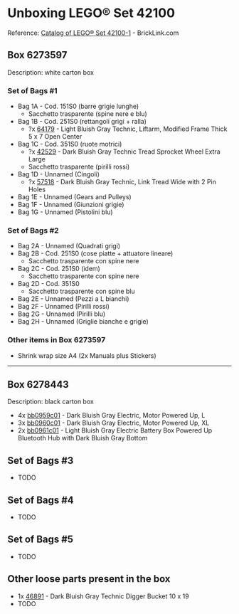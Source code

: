 # Unboxing LEGO&reg; Set 42100

Reference: [Catalog of LEGO&reg; Set 42100-1](https://www.bricklink.com/catalogItemInv.asp?S=42100-1) - BrickLink.com

<!-- (2022-02-16 22:00 CET) -->

## Box 6273597

Description: white carton box

### Set of Bags #1

* Bag 1A - Cod. 151S0 (barre grigie lunghe)
  - Sacchetto trasparente (spine nere e blu)
* Bag 1B - Cod. 251S0 (rettangoli grigi + ralla)
  - ?x [64179](https://www.bricklink.com/v2/catalog/catalogitem.page?P=64179&idColor=86) - Light Bluish Gray Technic, Liftarm, Modified Frame Thick 5 x 7 Open Center
* Bag 1C - Cod. 351S0 (ruote motrici)
  - ?x [42529](https://www.bricklink.com/v2/catalog/catalogitem.page?P=42529&idColor=85) - Dark Bluish Gray Technic Tread Sprocket Wheel Extra Large
  - Sacchetto trasparente (pirilli rossi)
* Bag 1D - Unnamed (Cingoli)
  - ?x [57518](https://www.bricklink.com/v2/catalog/catalogitem.page?P=57518&idColor=85) - Dark Bluish Gray Technic, Link Tread Wide with 2 Pin Holes
* Bag 1E - Unnamed (Gears and Pulleys)
* Bag 1F - Unnamed (Giunzioni grigie)
* Bag 1G - Unnamed (Pistolini blu)

### Set of Bags #2

* Bag 2A - Unnamed (Quadrati grigi)
* Bag 2B - Cod. 251S0 (cose piatte + attuatore lineare)
  - Sacchetto trasparente con spine nere
* Bag 2C - Cod. 251S0 (idem)
  - Sacchetto trasparente con spine nere
* Bag 2D - Cod. 351S0
  - Sacchetto trasparente con spine blu
* Bag 2E - Unnamed (Pezzi a L bianchi)
* Bag 2F - Unnamed (Pirilli rossi)
* Bag 2G - Unnamed (Pirilli blu)
* Bag 2H - Unnamed (Griglie bianche e grigie)

### Other items in Box 6273597

* Shrink wrap size A4 (2x Manuals plus Stickers)

--------------

## Box 6278443

Description: black carton box
  
* 4x [bb0959c01](https://www.bricklink.com/v2/catalog/catalogitem.page?P=bb0959c01&idColor=85) - Dark Bluish Gray Electric, Motor Powered Up, L
* 3x [bb0960c01](https://www.bricklink.com/v2/catalog/catalogitem.page?P=bb0960c01&idColor=85) - Dark Bluish Gray Electric, Motor Powered Up, XL
* 2x [bb0961c01](https://www.bricklink.com/v2/catalog/catalogitem.page?P=bb0961c01&idColor=86) - Light Bluish Gray Electric Battery Box Powered Up Bluetooth Hub with Dark Bluish Gray Bottom

## Set of Bags #3

* TODO

## Set of Bags #4

* TODO

## Set of Bags #5

* TODO

## Other loose parts present in the box

* 1x [46891](https://www.bricklink.com/v2/catalog/catalogitem.page?P=46891&idColor=85) - Dark Bluish Gray Technic Digger Bucket 10 x 19
* TODO

<!-- EOF -->
